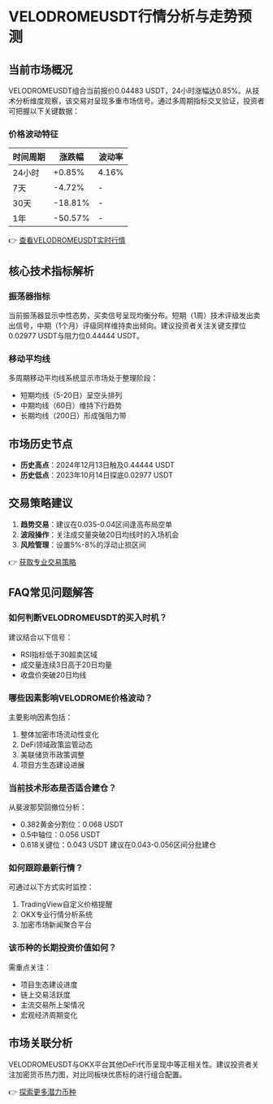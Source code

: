 # VELODROMEUSDT行情分析与走势预测

## 当前市场概况
VELODROMEUSDT组合当前报价0.04483 USDT，24小时涨幅达0.85%。从技术分析维度观察，该交易对呈现多重市场信号。通过多周期指标交叉验证，投资者可把握以下关键数据：

### 价格波动特征
| 时间周期 | 涨跌幅   | 波动率   |
|----------|----------|----------|
| 24小时   | +0.85%   | 4.16%    |
| 7天      | -4.72%   | -        |
| 30天     | -18.81%  | -        |
| 1年      | -50.57%  | -        |

👉 [查看VELODROMEUSDT实时行情](https://bit.ly/okx_welcome)

## 核心技术指标解析
### 振荡器指标
当前振荡器显示中性态势，买卖信号呈现均衡分布。短期（1周）技术评级发出卖出信号，中期（1个月）评级同样维持卖出倾向。建议投资者关注关键支撑位0.02977 USDT与阻力位0.44444 USDT。

### 移动平均线
多周期移动平均线系统显示市场处于整理阶段：
- 短期均线（5-20日）呈空头排列
- 中期均线（60日）维持下行趋势
- 长期均线（200日）形成强阻力带

## 市场历史节点
- **历史高点**：2024年12月13日触及0.44444 USDT
- **历史低点**：2023年10月14日探底0.02977 USDT

## 交易策略建议
1. **趋势交易**：建议在0.035-0.04区间逢高布局空单
2. **波段操作**：关注成交量突破20日均线时的入场机会
3. **风险管理**：设置5%-8%的浮动止损区间

👉 [获取专业交易策略](https://bit.ly/okx_welcome)

## FAQ常见问题解答

### 如何判断VELODROMEUSDT的买入时机？
建议结合以下信号：
- RSI指标低于30超卖区域
- 成交量连续3日高于20日均量
- 收盘价突破20日均线

### 哪些因素影响VELODROME价格波动？
主要影响因素包括：
1. 整体加密市场流动性变化
2. DeFi领域政策监管动态
3. 美联储货币政策调整
4. 项目方生态建设进展

### 当前技术形态是否适合建仓？
从斐波那契回撤位分析：
- 0.382黄金分割位：0.068 USDT
- 0.5中轴位：0.056 USDT
- 0.618关键位：0.043 USDT
建议在0.043-0.056区间分批建仓

### 如何跟踪最新行情？
可通过以下方式实时监控：
1. TradingView自定义价格提醒
2. OKX专业行情分析系统
3. 加密市场新闻聚合平台

### 该币种的长期投资价值如何？
需重点关注：
- 项目生态建设进度
- 链上交易活跃度
- 主流交易所上架情况
- 宏观经济周期变化

## 市场关联分析
VELODROMEUSDT与OKX平台其他DeFi代币呈现中等正相关性。建议投资者关注加密货币热力图，对比同板块优质标的进行组合配置。

👉 [探索更多潜力币种](https://bit.ly/okx_welcome)